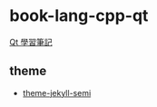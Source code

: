 # book-lang-cpp-qt

[Qt 學習筆記](https://foreachsam.github.io/book-lang-cpp-qt/)

## theme

* [theme-jekyll-semi](https://foreachsam.github.io/theme-jekyll-semi/)
